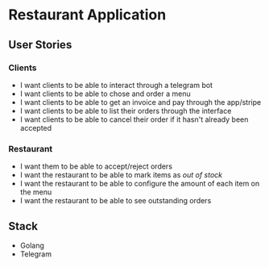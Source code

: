 # Restaurant Application


## User Stories

### Clients
- I want clients to be able to interact through a telegram bot
- I want clients to be able to chose and order a menu
- I want clients to be able to get an invoice and pay through the app/stripe
- I want clients to be able to list their orders through the interface
- I want clients to be able to cancel their order if it hasn't already been accepted

### Restaurant
- I want them to be able to accept/reject orders
- I want the restaurant to be able to mark items as *out of stock*
- I want the restaurant to be able to configure the amount of each item on the menu
- I want the restaurant to be able to see outstanding orders



## Stack

- Golang
- Telegram
